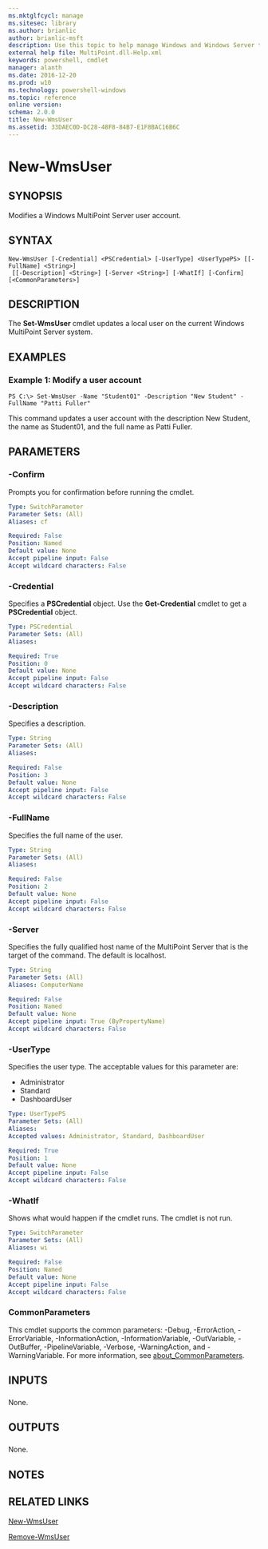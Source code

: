 ```yaml
---
ms.mktglfcycl: manage
ms.sitesec: library
ms.author: brianlic
author: brianlic-msft
description: Use this topic to help manage Windows and Windows Server technologies with Windows PowerShell.
external help file: MultiPoint.dll-Help.xml
keywords: powershell, cmdlet
manager: alanth
ms.date: 2016-12-20
ms.prod: w10
ms.technology: powershell-windows
ms.topic: reference
online version: 
schema: 2.0.0
title: New-WmsUser
ms.assetid: 33DAEC0D-DC28-48F8-84B7-E1F8BAC16B6C
---
```


# New-WmsUser

## SYNOPSIS
Modifies a Windows MultiPoint Server user account.

## SYNTAX

```
New-WmsUser [-Credential] <PSCredential> [-UserType] <UserTypePS> [[-FullName] <String>]
 [[-Description] <String>] [-Server <String>] [-WhatIf] [-Confirm] [<CommonParameters>]
```

## DESCRIPTION
The **Set-WmsUser** cmdlet updates a local user on the current Windows MultiPoint Server system.

## EXAMPLES

### Example 1: Modify a user account
```
PS C:\> Set-WmsUser -Name "Student01" -Description "New Student" -FullName "Patti Fuller"
```

This command updates a user account with the description New Student, the name as Student01, and the full name as Patti Fuller.

## PARAMETERS

### -Confirm
Prompts you for confirmation before running the cmdlet.

```yaml
Type: SwitchParameter
Parameter Sets: (All)
Aliases: cf

Required: False
Position: Named
Default value: None
Accept pipeline input: False
Accept wildcard characters: False
```

### -Credential
Specifies a **PSCredential** object.
Use the **Get-Credential** cmdlet to get a **PSCredential** object.

```yaml
Type: PSCredential
Parameter Sets: (All)
Aliases: 

Required: True
Position: 0
Default value: None
Accept pipeline input: False
Accept wildcard characters: False
```

### -Description
Specifies a description.

```yaml
Type: String
Parameter Sets: (All)
Aliases: 

Required: False
Position: 3
Default value: None
Accept pipeline input: False
Accept wildcard characters: False
```

### -FullName
Specifies the full name of the user.

```yaml
Type: String
Parameter Sets: (All)
Aliases: 

Required: False
Position: 2
Default value: None
Accept pipeline input: False
Accept wildcard characters: False
```

### -Server
Specifies the fully qualified host name of the MultiPoint Server that is the target of the command.
The default is localhost.

```yaml
Type: String
Parameter Sets: (All)
Aliases: ComputerName

Required: False
Position: Named
Default value: None
Accept pipeline input: True (ByPropertyName)
Accept wildcard characters: False
```

### -UserType
Specifies the user type.
The acceptable values for this parameter are:

- Administrator
- Standard
- DashboardUser

```yaml
Type: UserTypePS
Parameter Sets: (All)
Aliases: 
Accepted values: Administrator, Standard, DashboardUser

Required: True
Position: 1
Default value: None
Accept pipeline input: False
Accept wildcard characters: False
```

### -WhatIf
Shows what would happen if the cmdlet runs. The cmdlet is not run.

```yaml
Type: SwitchParameter
Parameter Sets: (All)
Aliases: wi

Required: False
Position: Named
Default value: None
Accept pipeline input: False
Accept wildcard characters: False
```

### CommonParameters
This cmdlet supports the common parameters: -Debug, -ErrorAction, -ErrorVariable, -InformationAction, -InformationVariable, -OutVariable, -OutBuffer, -PipelineVariable, -Verbose, -WarningAction, and -WarningVariable. For more information, see [about_CommonParameters](http://go.microsoft.com/fwlink/?LinkID=113216).

## INPUTS

###  
None.

## OUTPUTS

###  
None.

## NOTES

## RELATED LINKS

[New-WmsUser]()

[Remove-WmsUser]()


